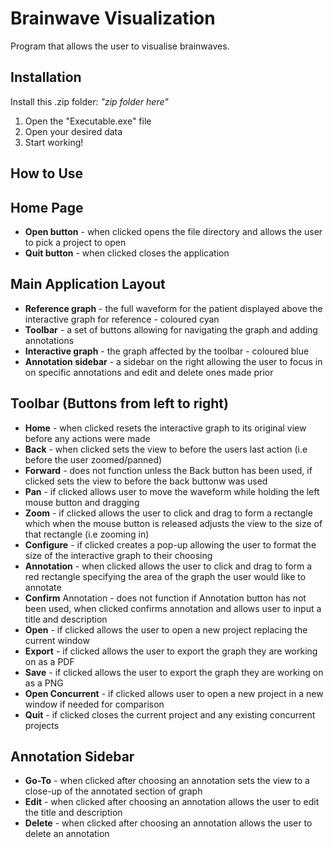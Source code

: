 **Brainwave Visualization**
===========================
Program that allows the user to visualise brainwaves.

**Installation**
----------------
Install this .zip folder:   *"zip folder here"*
1.  Open the "Executable.exe" file
2.  Open your desired data
3.  Start working!
    
**How to Use**
--------------
Home Page
--------------
*  **Open button** - when clicked opens the file directory and allows the user to pick a project to open
*  **Quit button** - when clicked closes the application

Main Application Layout
--------------
*  **Reference graph** - the full waveform for the patient displayed above the interactive graph for reference - coloured cyan
*  **Toolbar** - a set of buttons allowing for navigating the graph and adding annotations
*  **Interactive graph** - the graph affected by the toolbar - coloured blue
*  **Annotation sidebar** - a sidebar on the right allowing the user to focus in on specific annotations and edit and delete ones made prior

Toolbar (Buttons from left to right)
--------------
*  **Home** - when clicked resets the interactive graph to its original view before any actions were made
*  **Back** - when clicked sets the view to before the users last action (i.e before the user zoomed/panned)
*  **Forward** - does not function unless the Back button has been used, if clicked sets the view to before the back buttonw was used
*  **Pan** - if clicked allows user to move the waveform while holding the left mouse button and dragging
*  **Zoom** - if clicked allows the user to click and drag to form a rectangle which when the mouse button is released adjusts the view to the size of that rectangle (i.e zooming in)
*  **Configure** - if clicked creates a pop-up allowing the user to format the size of the interactive graph to their choosing
*  **Annotation** - when clicked allows the user to click and drag to form a red rectangle specifying the area of the graph the user would like to annotate
*  **Confirm** Annotation - does not function if Annotation button has not been used, when clicked confirms annotation and allows user to input a title and description
*  **Open** - if clicked allows the user to open a new project replacing the current window
*  **Export** - if clicked allows the user to export the graph they are working on as a PDF
*  **Save** - if clicked allows the user to export the graph they are working on as a PNG
*  **Open Concurrent** - if clicked allows user to open a new project in a new window if needed for comparison
*  **Quit** - if clicked closes the current project and any existing concurrent projects

Annotation Sidebar
--------------
*  **Go-To** - when clicked after choosing an annotation sets the view to a close-up of the annotated section of graph
*  **Edit** - when clicked after choosing an annotation allows the user to edit the title and description
*  **Delete** - when clicked after choosing an annotation allows the user to delete an annotation